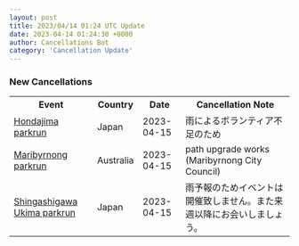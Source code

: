 ```yaml
---
layout: post
title: 2023/04/14 01:24 UTC Update
date: 2023-04-14 01:24:30 +0000
author: Cancellations Bot
category: 'Cancellation Update'
---
```


<h3>New Cancellations</h3>
<div class='hscrollable'>
<table style='width: 100%'>
    <tr>
        <th>Event</th>
        <th>Country</th>
        <th>Date</th>
        <th>Cancellation Note</th>
    </tr>
    <tr>
        <td><a href="https://www.parkrun.jp/hondajima">Hondajima parkrun</a></td>
        <td>Japan</td>
        <td>2023-04-15</td>
        <td>雨によるボランティア不足のため</td>
    </tr>
    <tr>
        <td><a href="https://www.parkrun.com.au/maribyrnong">Maribyrnong parkrun</a></td>
        <td>Australia</td>
        <td>2023-04-15</td>
        <td>path upgrade works (Maribyrnong City Council)</td>
    </tr>
    <tr>
        <td><a href="https://www.parkrun.jp/shingashigawaukima">Shingashigawa Ukima parkrun</a></td>
        <td>Japan</td>
        <td>2023-04-15</td>
        <td>雨予報のためイベントは開催致しません。また来週以降にお会いしましょう。</td>
    </tr>
</table>
</div>
